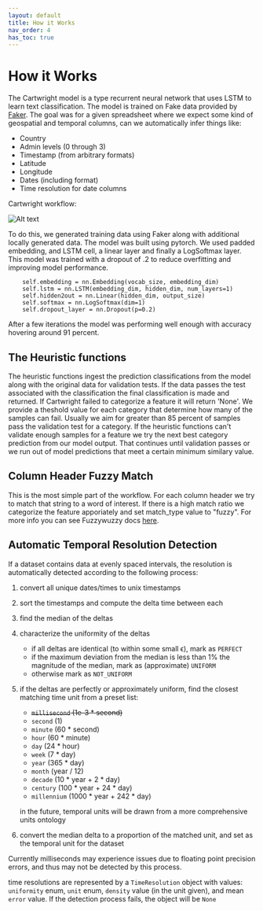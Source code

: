 ```yaml
---
layout: default
title: How it Works
nav_order: 4
has_toc: true
---
```

# How it Works

The Cartwright model is a type recurrent neural network that uses LSTM to learn text classification. The model is trained on Fake data provided by [Faker](https://faker.readthedocs.io/en/master/). The goal was for a given spreadsheet where we expect some kind of geospatial and temporal columns, can we automatically infer things like:

-   Country
-   Admin levels (0 through 3)
-   Timestamp (from arbitrary formats)
-   Latitude
-   Longitude
-   Dates (including format)
-   Time resolution for date columns

Cartwright workflow:

  ![Alt text](assets/Cartwright_Wireframe.png?raw=true "WireFrame")

To do this, we generated training data using Faker along with additional locally generated data. The model was built using pytorch. We used padded embedding, and LSTM cell, a linear layer and finally a LogSoftmax layer. This model was trained with a dropout of .2 to reduce overfitting and improving model performance. 

	    self.embedding = nn.Embedding(vocab_size, embedding_dim)
        self.lstm = nn.LSTM(embedding_dim, hidden_dim, num_layers=1)
        self.hidden2out = nn.Linear(hidden_dim, output_size)
        self.softmax = nn.LogSoftmax(dim=1)
        self.dropout_layer = nn.Dropout(p=0.2)
After a few iterations the model was performing well enough with accuracy hovering around 91 percent.


## The Heuristic functions
The heuristic functions ingest the prediction classifications from the model along with the original data for validation tests. If the data passes the test associated with the classification the final classification is made and returned. If Cartwright failed to categorize a feature it will return 'None'. We provide a theshold value for each category that determine how many of the samples can fail. Usually we aim for greater than 85 percent of samples pass the validation test for a category. If the heuristic functions can't validate enough samples for a feature we try the next best category prediction from our model output. That continues until validation passes or we run out of model predictions that meet a certain minimum similary value.

## Column Header Fuzzy Match
This is the most simple part of the workflow. For each column header we try to match that string to a word of interest. If there is a high match ratio we categorize the feature apporiately and set match_type value to "fuzzy". For more info you can see Fuzzywuzzy docs [here](https://pypi.org/project/fuzzywuzzy/).


## Automatic Temporal Resolution Detection
If a dataset contains data at evenly spaced intervals, the resolution is automatically detected according to the following process:
1. convert all unique dates/times to unix timestamps
2. sort the timestamps and compute the delta time between each
3. find the median of the deltas
4. characterize the uniformity of the deltas
    - if all deltas are identical (to within some small ϵ), mark as `PERFECT`
    - if the maximum deviation from the median is less than 1% the magnitude of the median, mark as (approximate) `UNIFORM`
    - otherwise mark as `NOT_UNIFORM`
5. if the deltas are perfectly or approximately uniform, find the closest matching time unit from a preset list:
    - ~~`millisecond` (1e-3 * second)~~
    - `second` (1)
    - `minute` (60 * second)
    - `hour` (60 * minute)
    - `day` (24 * hour)
    - `week` (7 * day)
    - `year` (365 * day)
    - `month` (year / 12)
    - `decade` (10 * year + 2 * day)
    - `century` (100 * year + 24 * day)
    - `millennium` (1000 * year + 242 * day)

    in the future, temporal units will be drawn from a more comprehensive units ontology
6. convert the median delta to a proportion of the matched unit, and set as the temporal unit for the dataset

Currently milliseconds may experience issues due to floating point precision errors, and thus may not be detected by this process.

time resolutions are represented by a `TimeResolution` object with values: `uniformity` enum, `unit` enum, `density` value (in the unit given), and mean `error` value. If the detection process fails, the object will be `None`

